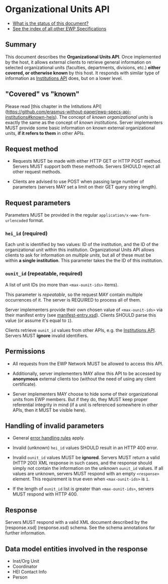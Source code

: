 Organizational Units API
========================

* [What is the status of this document?][statuses]
* [See the index of all other EWP Specifications][develhub]


Summary
-------

This document describes the **Organizational Units API**. Once implemented by
the host, it allows external clients to retrieve general information on
selected organizational units (faculties, departments, divisions, etc.)
**either covered, or otherwise known** by this host. It responds with similar
type of information as [Institutions API][institutions-api] does, but on a
lower level.


"Covered" vs "known"
--------------------

Please read [this chapter in the Intitutions API]
(https://github.com/erasmus-without-paper/ewp-specs-api-institutions#known-heis).
The concept of *known organizational units* is exactly the same as the concept
of *known institutions*. Server implementers MUST provide some basic
information on known external organizational units, **if it refers to them** in
other APIs.


Request method
--------------

 * Requests MUST be made with either HTTP GET or HTTP POST method. Servers MUST
   support both these methods. Servers SHOULD reject all other request methods.

 * Clients are advised to use POST when passing large number of parameters
   (servers MAY set a limit on their GET query string length).


Request parameters
------------------

Parameters MUST be provided in the regular `application/x-www-form-urlencoded`
format.


### `hei_id` (required)

Each unit is identified by two values: ID of the institution, and the ID of the
organizational unit within this institution. Organizational Units API allows
clients to ask for information on *multiple units*, but all of these must be
within **a single institution**. This parameter takes the the ID of this
institution.


### `ounit_id` (repeatable, required)

A list of unit IDs (no more than `<max-ounit-ids>` items).

This parameter is *repeatable*, so the request MAY contain multiple occurrences
of it. The server is REQUIRED to process all of them.

Server implementers provide their own chosen value of `<max-ounit-ids>`
via their manifest entry (see [manifest-entry.xsd](manifest-entry.xsd)).
Clients SHOULD parse this value (or assume it's equal to `1`).

Clients retrieve `ounit_id` values from other APIs, e.g. the [Institutions
API][institutions-api]. Servers MUST **ignore** invalid identifiers.


Permissions
-----------

 * All requests from the EWP Network MUST be allowed to access this API.

 * Additionally, server implementers MAY allow this API to be accessed by
   **anonymous** external clients too (without the need of using any client
   certificate).

 * Server implementers MAY choose to hide some of their organizational units
   from EWP members. But if they do, they MUST keep proper referential
   integrity in mind (if a unit is referenced somewhere in other APIs, then it
   MUST be visible here).


Handling of invalid parameters
------------------------------

 * General [error handling rules][error-handling] apply.

 * Invalid (unknown) `hei_id` values SHOULD result in an HTTP 400 error.

 * Invalid `ounit_id` values MUST be **ignored**. Servers MUST return
   a valid (HTTP 200) XML response in such cases, and the response should
   simply not contain the information on the unknown `ounit_id` values.
   If all values are unknown, servers MUST respond with an empty `<response>`
   element. This requirement is true even when `<max-ounit-ids>` is `1`.

 * If the length of `ounit_id` list is greater than
   `<max-ounit-ids>`, servers MUST respond with HTTP 400.


Response
--------

Servers MUST respond with a valid XML document described by the [response.xsd]
(response.xsd) schema. See the schema annotations for further information.


Data model entities involved in the response
--------------------------------------------

 * Inst/Org Unit
 * Coordinator
 * HEI Contact Info
 * Person


[develhub]: http://developers.erasmuswithoutpaper.eu/
[statuses]: https://github.com/erasmus-without-paper/ewp-specs-management#statuses
[registry-spec]: https://github.com/erasmus-without-paper/ewp-specs-api-registry
[discovery-api]: https://github.com/erasmus-without-paper/ewp-specs-api-discovery
[echo]: https://github.com/erasmus-without-paper/ewp-specs-api-echo
[error-handling]: https://github.com/erasmus-without-paper/ewp-specs-architecture#error-handling
[institutions-api]: https://github.com/erasmus-without-paper/ewp-specs-api-institutions
